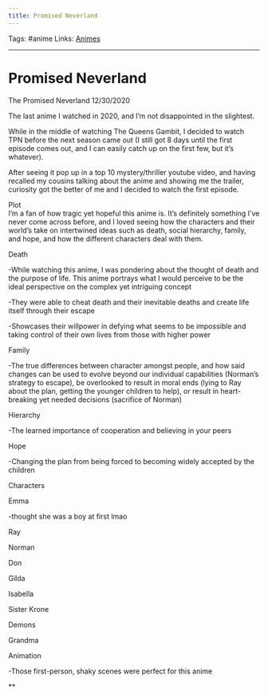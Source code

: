 ```yaml
---
title: Promised Neverland
---
```

Tags: #anime
Links: [Animes](out/animes.md)
___
# Promised Neverland

The Promised Neverland 12/30/2020

  

The last anime I watched in 2020, and I’m not disappointed in the slightest.

  

While in the middle of watching The Queens Gambit, I decided to watch TPN before the next season came out (I still got 8 days until the first episode comes out, and I can easily catch up on the first few, but it’s whatever).

  

After seeing it pop up in a top 10 mystery/thriller youtube video, and having recalled my cousins talking about the anime and showing me the trailer, curiosity got the better of me and I decided to watch the first episode.

  

Plot  
I’m a fan of how tragic yet hopeful this anime is. It’s definitely something I’ve never come across before, and I loved seeing how the characters and their world’s take on intertwined ideas such as death, social hierarchy, family, and hope, and how the different characters deal with them.

  

Death

\-While watching this anime, I was pondering about the thought of death and the purpose of life. This anime portrays what I would perceive to be the ideal perspective on the complex yet intriguing concept

\-They were able to cheat death and their inevitable deaths and create life itself through their escape

\-Showcases their willpower in defying what seems to be impossible and taking control of their own lives from those with higher power

Family

\-The true differences between character amongst people, and how said changes can be used to evolve beyond our individual capabilities (Norman’s strategy to escape), be overlooked to result in moral ends (lying to Ray about the plan, getting the younger children to help), or result in heart-breaking yet needed decisions (sacrifice of Norman)

Hierarchy

\-The learned importance of cooperation and believing in your peers

Hope

\-Changing the plan from being forced to becoming widely accepted by the children

  

Characters

Emma

\-thought she was a boy at first lmao

Ray

Norman

Don

Gilda

Isabella

Sister Krone

Demons

Grandma

  

Animation

\-Those first-person, shaky scenes were perfect for this anime

**